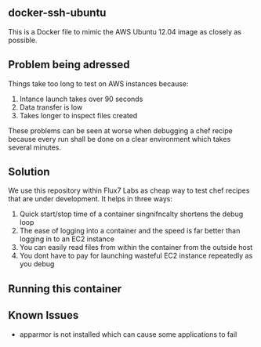 docker-ssh-ubuntu
-----------------

This is a Docker file to mimic the AWS Ubuntu 12.04 image as closely as possible.

Problem being adressed
----------------------
Things take too long to test on AWS instances because: 
1. Intance launch takes over 90 seconds
2. Data transfer is low
3. Takes longer to inspect files created 

These problems can be seen at worse when debugging a chef recipe because every run shall be done on a clear environment which takes several minutes. 

Solution
--------
We use this repository within Flux7 Labs as cheap way to test chef recipes that are under development. It helps in three ways: 

1. Quick start/stop time of a container singnifncalty shortens the debug loop
2. The ease of logging into a container and the speed is far better than logging in to an EC2 instance
3. You can easily read files from within the container from the outside host 
4. You dont have to pay for launching wasteful EC2 instance repeatedly as you debug 

Running this container
----------------------

Known Issues
------------
* apparmor is not installed which can cause some applications to fail
